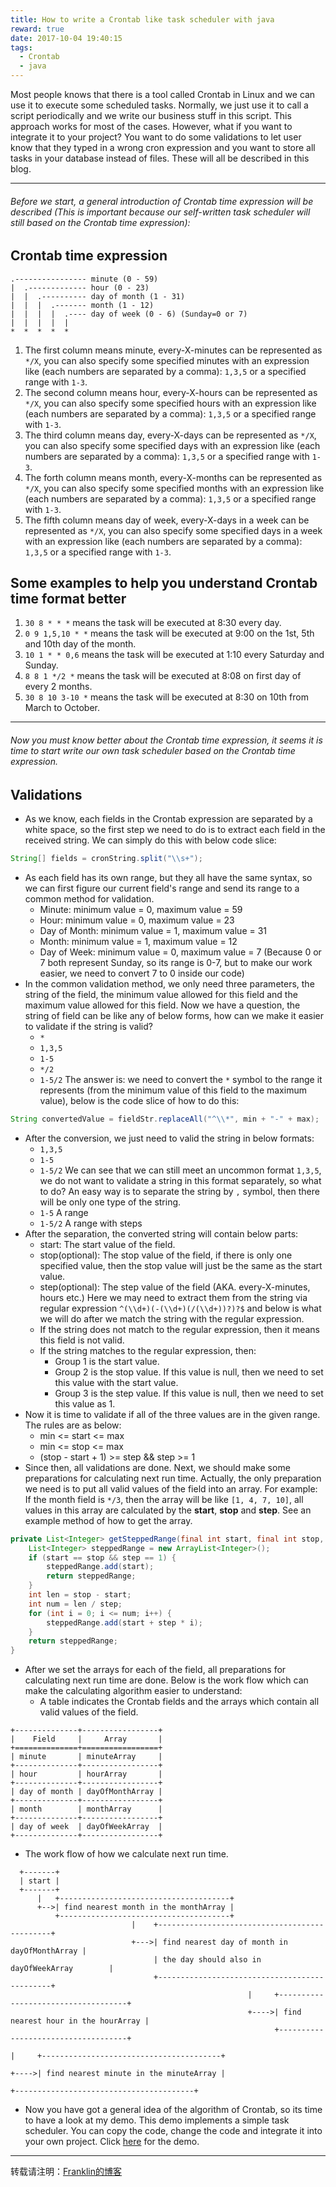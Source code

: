 ```yaml
---
title: How to write a Crontab like task scheduler with java
reward: true
date: 2017-10-04 19:40:15
tags:
  - Crontab
  - java
---
```


Most people knows that there is a tool called Crontab in Linux and we can use it to execute some scheduled tasks. Normally, we just use it to call a script periodically and we write our business stuff in this script. This approach works for most of the cases. However, what if you want to integrate it to your project? You want to do some validations to let user know that they typed in a wrong cron expression and you want to store all tasks in your database instead of files. These will all be described in this blog.
*****
###### Before we start, a general introduction of Crontab time expression will be described (This is important because our self-written task scheduler will still based on the Crontab time expression):
## Crontab time expression
```
.---------------- minute (0 - 59)
|  .------------- hour (0 - 23)
|  |  .---------- day of month (1 - 31)
|  |  |  .------- month (1 - 12)
|  |  |  |  .---- day of week (0 - 6) (Sunday=0 or 7)
|  |  |  |  |
*  *  *  *  *
```
<!--more-->

1. The first column means minute, every-X-minutes can be represented as `*/X`, you can also specify some specified minutes with an expression like (each numbers are separated by a comma): `1,3,5` or a specified range with `1-3`.
2. The second column means hour, every-X-hours can be represented as  `*/X`, you can also specify some specified hours with an expression like (each numbers are separated by a comma): `1,3,5` or a specified range with `1-3`.
3. The third column means day, every-X-days can be represented as  `*/X`, you can also specify some specified days with an expression like (each numbers are separated by a comma): `1,3,5` or a specified range with `1-3`.
4. The forth column means month, every-X-months can be represented as  `*/X`, you can also specify some specified months with an expression like (each numbers are separated by a comma): `1,3,5` or a specified range with `1-3`.
5. The fifth column means day of week, every-X-days in a week can be represented as  `*/X`, you can also specify some specified days in a week with an expression like (each numbers are separated by a comma): `1,3,5` or a specified range with `1-3`.

## Some examples to help you understand Crontab time format better
1. `30 8 * * *` means the task will be executed at 8:30 every day.
2. `0 9 1,5,10 * *` means the task will be executed at 9:00 on the 1st, 5th and 10th day of the month.
3. `10 1 * * 0,6` means the task will be executed at 1:10 every Saturday and Sunday.
4. `8 8 1 */2 *` means the task will be executed at 8:08 on first day of every 2 months.
5. `30 8 10 3-10 *` means the task will be executed at 8:30 on 10th from March to October.

*****
###### Now you must know better about the Crontab time expression, it seems it is time to start write our own task scheduler based on the Crontab time expression.
## Validations
- As we know, each fields in the Crontab expression are separated by a white space, so the first step we need to do is to extract each field in the received string. We can simply do this with below code slice:
```java
String[] fields = cronString.split("\\s+");
```
- As each field has its own range, but they all have the same syntax, so we can first figure our current field's range and send its range to a common method for validation.
  - Minute: minimum value = 0, maximum value = 59
  - Hour: minimum value = 0, maximum value = 23
  - Day of Month: minimum value = 1, maximum value = 31
  - Month: minimum value = 1, maximum value = 12
  - Day of Week: minimum value = 0, maximum value = 7 (Because 0 or 7 both represent Sunday, so its range is 0-7, but to make our work easier, we need to convert 7 to 0 inside our code)
- In the common validation method, we only need three parameters, the string of the field, the minimum value allowed for this field and the maximum value allowed for this field. Now we have a question, the string of field can be like any of below forms, how can we make it easier to validate if the string is valid?
  - `*`
  - `1,3,5`
  - `1-5`
  - `*/2`
  - `1-5/2`
The answer is: we need to convert the `*` symbol to the range it represents (from the minimum value of this field to the maximum value), below is the code slice of how to do this:
```java
String convertedValue = fieldStr.replaceAll("^\\*", min + "-" + max);
```
- After the conversion, we just need to valid the string in below formats:
  - `1,3,5`
  - `1-5`
  - `1-5/2`
We can see that we can still meet an uncommon format `1,3,5`, we do not want to validate a string in this format separately, so what to do? An easy way is to separate the string by `,` symbol, then there will be only one type of the string.
  - `1-5` A range
  - `1-5/2` A range with steps
- After the separation, the converted string will contain below parts:
  - start: The start value of the field.
  - stop(optional): The stop value of the field, if there is only one specified value, then the stop value will just be the same as the start value.
  - step(optional): The step value of the field (AKA. every-X-minutes, hours etc.)
Here we may need to extract them from the string via regular expression `^(\\d+)(-(\\d+)(/(\\d+))?)?$` and below is what we will do after we match the string with the regular expression.
  - If the string does not match to the regular expression, then it means this field is not valid.
  - If the string matches to the regular expression, then:
    - Group 1 is the start value.
    - Group 2 is the stop value. If this value is null, then we need to set this value with the start value.
    - Group 3 is the step value. If this value is null, then we need to set this value as 1.
- Now it is time to validate if all of the three values are in the given range. The rules are as below:
  - min <= start <= max
  - min <= stop <= max
  - (stop - start + 1) >= step && step >= 1
- Since then, all validations are done. Next, we should make some preparations for calculating next run time. Actually, the only preparation we need is to put all valid values of the field into an array.
For example: If the month field is `*/3`, then the array will be like `[1, 4, 7, 10]`, all values in this array are calculated by the **start**, **stop** and **step**. See an example method of how to get the array.
```java
private List<Integer> getSteppedRange(final int start, final int stop, final int step) {
    List<Integer> steppedRange = new ArrayList<Integer>();
    if (start == stop && step == 1) {
        steppedRange.add(start);
        return steppedRange;
    }
    int len = stop - start;
    int num = len / step;
    for (int i = 0; i <= num; i++) {
        steppedRange.add(start + step * i);
    }
    return steppedRange;
}
```
- After we set the arrays for each of the field, all preparations for calculating next run time are done. Below is the work flow which can make the calculating algorithm easier to understand:
  - A table indicates the Crontab fields and the arrays which contain all valid values of the field.
```
+--------------+-----------------+
|    Field     |     Array       |
+==============+=================+
| minute       | minuteArray     |
+--------------+-----------------+
| hour         | hourArray       |
+--------------+-----------------+
| day of month | dayOfMonthArray |
+--------------+-----------------+
| month        | monthArray      |
+--------------+-----------------+
| day of week  | dayOfWeekArray  |
+--------------+-----------------+
```
  - The work flow of how we calculate next run time.
```
  +-------+
  | start |
  +-------+
      |   +--------------------------------------+
      +-->| find nearest month in the monthArray |
          +--------------------------------------+
                           |    +----------------------------------------------+
                           +--->| find nearest day of month in dayOfMonthArray |
                                | the day should also in dayOfWeekArray        |
                                +----------------------------------------------+
                                                     |     +------------------------------------+
                                                     +---->| find nearest hour in the hourArray |
                                                           +------------------------------------+
                                                                             |     +----------------------------------------+
                                                                             +---->| find nearest minute in the minuteArray |
                                                                                   +----------------------------------------+
```
- Now you have got a general idea of the algorithm of Crontab, so its time to have a look at my demo. This demo implements a simple task scheduler. You can copy the code, change the code and integrate it into your own project.
Click [here](https://github.com/FranklinZhang1992/unity-learning/tree/master/java/TaskScheduler) for the demo.

*****
转载请注明：[Franklin的博客](https://franklinzhang1992.github.io/)
